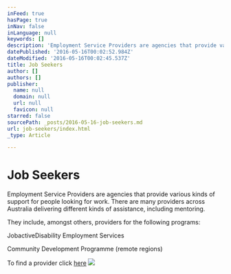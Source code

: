 ```yaml
---
inFeed: true
hasPage: true
inNav: false
inLanguage: null
keywords: []
description: 'Employment Service Providers are agencies that provide various kinds of support for people looking for work. There are many providers across Australia delivering different kinds of assistance, including mentoring.'
datePublished: '2016-05-16T00:02:52.984Z'
dateModified: '2016-05-16T00:02:45.537Z'
title: Job Seekers
author: []
authors: []
publisher:
  name: null
  domain: null
  url: null
  favicon: null
starred: false
sourcePath: _posts/2016-05-16-job-seekers.md
url: job-seekers/index.html
_type: Article

---
```

# Job Seekers

Employment Service Providers are agencies that provide various kinds of support for people looking for work. There are many providers across Australia delivering different kinds of assistance, including mentoring.

They include, amongst others, providers for the following programs:

JobactiveDisability Employment Services

Community Development Programme (remote regions)

To find a provider click [here][0]
![](https://the-grid-user-content.s3-us-west-2.amazonaws.com/194a0a47-f7f4-45d8-8c5e-86aede5afe17.jpg)

[0]: https://jobsearch.gov.au/serviceproviders/search?jsk=1